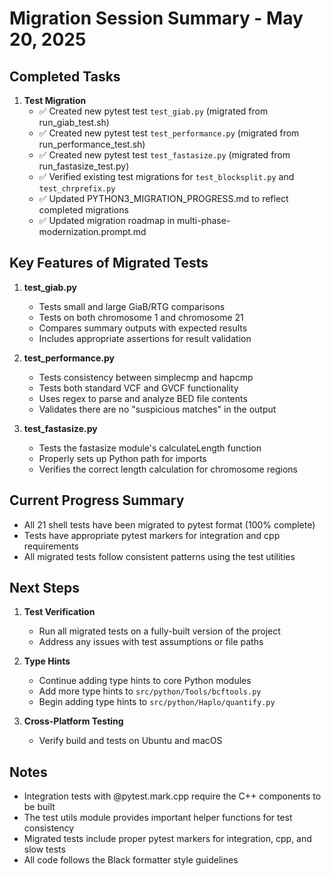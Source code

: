 # Migration Session Summary - May 20, 2025

## Completed Tasks

1. **Test Migration**
   - ✅ Created new pytest test `test_giab.py` (migrated from run_giab_test.sh)
   - ✅ Created new pytest test `test_performance.py` (migrated from run_performance_test.sh)
   - ✅ Created new pytest test `test_fastasize.py` (migrated from run_fastasize_test.py)
   - ✅ Verified existing test migrations for `test_blocksplit.py` and `test_chrprefix.py`
   - ✅ Updated PYTHON3_MIGRATION_PROGRESS.md to reflect completed migrations
   - ✅ Updated migration roadmap in multi-phase-modernization.prompt.md

## Key Features of Migrated Tests

1. **test_giab.py**
   - Tests small and large GiaB/RTG comparisons
   - Tests on both chromosome 1 and chromosome 21
   - Compares summary outputs with expected results
   - Includes appropriate assertions for result validation

2. **test_performance.py**
   - Tests consistency between simplecmp and hapcmp
   - Tests both standard VCF and GVCF functionality
   - Uses regex to parse and analyze BED file contents
   - Validates there are no "suspicious matches" in the output

3. **test_fastasize.py**
   - Tests the fastasize module's calculateLength function
   - Properly sets up Python path for imports
   - Verifies the correct length calculation for chromosome regions

## Current Progress Summary

- All 21 shell tests have been migrated to pytest format (100% complete)
- Tests have appropriate pytest markers for integration and cpp requirements
- All migrated tests follow consistent patterns using the test utilities

## Next Steps

1. **Test Verification**
   - Run all migrated tests on a fully-built version of the project
   - Address any issues with test assumptions or file paths

2. **Type Hints**
   - Continue adding type hints to core Python modules
   - Add more type hints to `src/python/Tools/bcftools.py`
   - Begin adding type hints to `src/python/Haplo/quantify.py`

3. **Cross-Platform Testing**
   - Verify build and tests on Ubuntu and macOS

## Notes

- Integration tests with @pytest.mark.cpp require the C++ components to be built
- The test utils module provides important helper functions for test consistency
- Migrated tests include proper pytest markers for integration, cpp, and slow tests
- All code follows the Black formatter style guidelines
